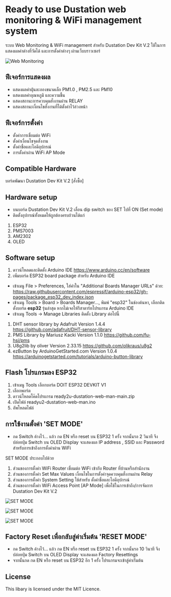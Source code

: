 # Ready to use Dustation web monitoring & WiFi management system

ระบบ Web Monitoring & WiFi management สำหรับ Dustation Dev Kit V.2 ใช้ในการแสดงผลค่าต่างที่วัดได้ และการตั้งค่าต่างๆ ผ่านเว็บบราวเซอร์

![Web Monitoring](https://github.com/imiconsystem/ready2u-dustation-web-man/blob/b7508535267f3c21c48bd1a8b9a6dfdcc2f51ac2/images/143814-1.jpg)


## ฟีเจอร์การแสดงผล
- แสดงผลค่าฝุ่นละอองขนาดเล็ก PM1.0 , PM2.5 และ PM10
- แสดงผลค่าอุณหภูมิ และความชื้น
- แสดงสถานะการควบคุมสั่งงานผ่าน RELAY
- แสดงสถานะเงื่อนไขสั่งงานที่ได้ตั้งค่าไว้ล่วงหน้า

## ฟีเจอร์การตั้งค่า
- ตั้งค่าการเชื่อมต่อ WiFi
- ตั้งค่าเงื่อนไขจุดสั่งงาน
- ตั้งค่าชื่อและไอดีอุปกรณ์
- การตั้งค่าผ่าน WiFi AP Mode

## Compatible Hardware
บอร์ดพัฒนา Dustation Dev Kit V.2 [สั่งซื้อ]

## Hardware setup
- บนบอร์ด Dustation Dev Kit V.2 เลื่อน dip switch ของ SET ไปที่ ON (Set mode)
- ติดตั้งอุปกรณ์ทั้งหมดให้ถูกต้องครบถ้วนได้แก่
1. ESP32
2. PMS7003
3. AM2302
4. OLED


## Software setup
1. ดาวน์โหลดและติดตั้ง Arduino IDE https://www.arduino.cc/en/software
2. เพิ่มบอร์ด ESP32 board package สำหรับ Arduino IDE
- เข้าเมนู File > Preferences, ใส่ค่าใน "Additional Boards Manager URLs" ด้วย: https://raw.githubusercontent.com/espressif/arduino-esp32/gh-pages/package_esp32_dev_index.json
- เข้าเมนู Tools > Board > Boards Manager..., พิมพ์ "esp32" ในช่องค้นหา, เลือกติดตั้งบอร์ด ****esp32**** รุ่นล่าสุด หากไม่เจอให้รีสาตาร์ทโปรแกรม Arduino IDE
- เข้าเมนู Tools -> Manage Libraries ติดตั้ง Library ต่อไปนี้
1. DHT sensor library by Adafruit Version 1.4.4 https://github.com/adafruit/DHT-sensor-library
2. PMS Library by Mariusz Kacki Version 1.1.0 https://github.com/fu-hsi/pms
3. U8g2lib by oliver Version 2.33.15 https://github.com/olikraus/u8g2
4. ezButton by ArduinoGetStarted.com Version 1.0.4 https://arduinogetstarted.com/tutorials/arduino-button-library

## Flash โปรแกรมลง ESP32
1. เข้าเมนู Tools เลือกบอร์ด DOIT ESP32 DEVKIT V1
2. เลือกพอร์ต
3. ดาวน์โหลดโค๊ดโปรแกรม ready2u-dustation-web-man-main.zip
4. เปิดไฟล์ readyu2-dustation-web-man.ino
5. อัพโหลดไฟล์


## การใช้งานตั้งค่า 'SET MODE' 
- กด Switch ค้างไว้… แล้ว กด EN หรือ reset บน ESP32 1 ครั้ง จากนั้นรอ 2 วินาที จึงปล่อยปุ่ม Switch บน OLED Display จะแสดงผล IP address , SSID และ Password สำหรับการเข้าถึงการตั้งค่าผ่าน WiFi

SET MODE ประกอบไปด้วย

1. ส่วนของการตั้งค่า WiFi Router เชื่อมต่อ WiFi เข้ากับ Router ที่บ้านหรือสำนักงาน
2. ส่วนของการตั้งค่า Set Max Values เงื่อนไขในการตั้งค่าจุดควบคุมสั่งงานผ่าน Relay
3. ส่วนของการตั้งค่า System Setting ใช้สำหรับ ตั้งค่าชื่อและไอดีอุปกรณ์
4. ส่วนของการตั้งค่า WiFi Access Point [AP Mode] เพื่อใช้ในการเข้าถึง/การจัดการ Dustation Dev Kit V.2

![SET MODE](https://github.com/imiconsystem/ready2u-dustation-web-man/blob/b7508535267f3c21c48bd1a8b9a6dfdcc2f51ac2/images/143818-1.jpg)

![SET MODE](https://github.com/imiconsystem/ready2u-dustation-web-man/blob/b7508535267f3c21c48bd1a8b9a6dfdcc2f51ac2/images/143819-1.jpg)

![SET MODE](https://github.com/imiconsystem/ready2u-dustation-web-man/blob/b7508535267f3c21c48bd1a8b9a6dfdcc2f51ac2/images/143820-1.jpg)

## Factory Reset เพื่อกลับสู่ค่าเริ่มต้น 'RESET MODE'

- กด Switch ค้างไว้… แล้ว กด EN หรือ reset บน ESP32 1 ครั้ง จากนั้นรอ 10 วินาที จึงปล่อยปุ่ม Switch บน OLED Display จะแสดงผล Factory Resettings
- จากนั้นกด กด EN หรือ reset บน ESP32 อีก 1 ครั้ง โปรแกรมจะเข้าสู่ค่าเริ่มต้น

## License
This libary is licensed under the MIT Licence.